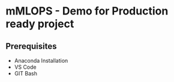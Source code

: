 # mMLOPS - Demo for Production ready project
## Prerequisites
* Anaconda Installation
* VS Code
* GIT Bash

